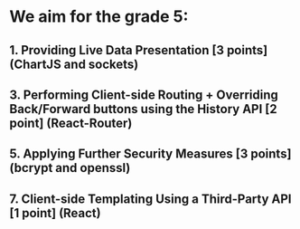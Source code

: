 # We aim for the grade 5:
## 1. Providing Live Data Presentation [3 points] (ChartJS and sockets)
## 3. Performing Client-side Routing + Overriding Back/Forward buttons using the History API [2 point] (React-Router)
## 5. Applying Further Security Measures [3 points] (bcrypt and openssl)  
## 7. Client-side Templating Using a Third-Party API [1 point] (React)
